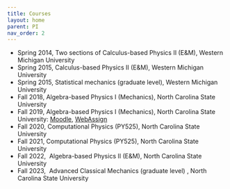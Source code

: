 ```yaml
---
title: Courses 
layout: home
parent: PI 
nav_order: 2
---
```


*   Spring 2014, Two sections of Calculus-based Physics II (E&M), Western Michigan University
*   Spring 2015, Calculus-based Physics II (E&M), Western Michigan University
*   Spring 2015, Statistical mechanics (graduate level), Western Michigan University 
*   Fall 2018, Algebra-based Physics I (Mechanics), North Carolina State University
*   Fall 2019, Algebra-based Physics I (Mechanics), North Carolina State University: [Moodle](https://moodle-courses1920.wolfware.ncsu.edu/course/view.php?id=2187), [WebAssign](http://www.webassign.net/ncsu/)
*   Fall 2020, Computational Physics (PY525), North Carolina State University
*   Fall 2021, Computational Physics (PY525), North Carolina State University
*   Fall 2022,  Algebra-based Physics II (E&M), North Carolina State University    
*   Fall 2023,  Advanced Classical Mechanics (graduate level) , North Carolina State University
    

